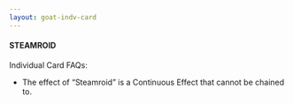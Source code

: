 ```yaml
---
layout: goat-indv-card
---
```


#### STEAMROID

Individual Card FAQs:

*   The effect of “Steamroid” is a Continuous Effect that cannot be chained to.